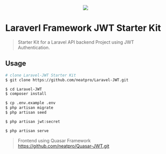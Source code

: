 <p align="center"><img src="https://laravel.com/assets/img/components/logo-laravel.svg"></p>

# Laraverl Framework JWT Starter Kit
> Starter Kit for a Laravel API backend Project using JWT Authentication.

## Usage


``` bash
# clone Laravel-JWT Starter Kit
$ git clone https://github.com/neatpro/Laravel-JWT.git

$ cd Laravel-JWT
$ composer install

$ cp .env.example .env
$ php artisan migrate
$ php artisan seed

$ php artisan jwt:secret

$ php artisan serve

```

> Frontend using Quasar Framework https://github.com/neatpro/Quasar-JWT.git